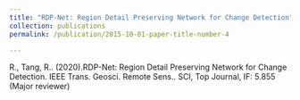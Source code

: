 ```yaml
---
title: "RDP-Net: Region Detail Preserving Network for Change Detection"
collection: publications
permalink: /publication/2015-10-01-paper-title-number-4

---
```

R., Tang, R.. (2020).RDP-Net: Region Detail Preserving Network for Change Detection. IEEE Trans. Geosci. Remote Sens.. SCI, Top Journal, IF: 5.855 (Major reviewer)
